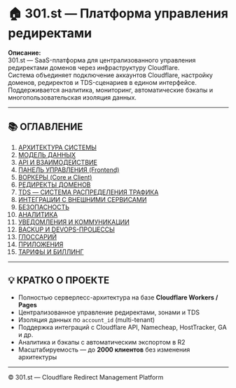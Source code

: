 # 🏠 301.st — Платформа управления редиректами

**Описание:**  
301.st — SaaS-платформа для централизованного управления редиректами доменов через инфраструктуру Cloudflare.  
Система объединяет подключение аккаунтов Cloudflare, настройку доменов, редиректов и TDS-сценариев в едином интерфейсе.  
Поддерживается аналитика, мониторинг, автоматические бэкапы и многопользовательская изоляция данных.

---

## 📚 ОГЛАВЛЕНИЕ

1. [АРХИТЕКТУРА СИСТЕМЫ](Architecture)
2. [МОДЕЛЬ ДАННЫХ](Data_Model)
3. [API И ВЗАИМОДЕЙСТВИЕ](API)
4. [ПАНЕЛЬ УПРАВЛЕНИЯ (Frontend)](Frontend)
5. [ВОРКЕРЫ (Core и Client)](Workers)
6. [РЕДИРЕКТЫ ДОМЕНОВ](Redirects)
7. [TDS — СИСТЕМА РАСПРЕДЕЛЕНИЯ ТРАФИКА](TDS)
8. [ИНТЕГРАЦИИ С ВНЕШНИМИ СЕРВИСАМИ](Integrations)
9. [БЕЗОПАСНОСТЬ](Security)
10. [АНАЛИТИКА](Analytics)
11. [УВЕДОМЛЕНИЯ И КОММУНИКАЦИИ](Notifications)
12. [BACKUP И DEVOPS-ПРОЦЕССЫ](Backup_DevOps)
13. [ГЛОССАРИЙ](Glossary)
14. [ПРИЛОЖЕНИЯ](Appendix)
15. [ТАРИФЫ И БИЛЛИНГ](Pricing)

---

## 💡 КРАТКО О ПРОЕКТЕ

- Полностью серверлесс-архитектура на базе **Cloudflare Workers / Pages**  
- Централизованное управление редиректами, зонами и TDS  
- Изоляция данных по `account_id` (multi-tenant)  
- Поддержка интеграций с Cloudflare API, Namecheap, HostTracker, GA и др.  
- Аналитика и бэкапы с автоматическим экспортом в R2  
- Масштабируемость — до **2000 клиентов** без изменения архитектуры  

---

© 301.st — Cloudflare Redirect Management Platform

